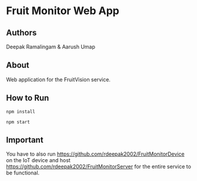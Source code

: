 # Fruit Monitor Web App

## Authors

Deepak Ramalingam & Aarush Umap

## About

Web application for the FruitVision service. 

## How to Run

```npm install```

```npm start```

## Important

You have to also run https://github.com/rdeepak2002/FruitMonitorDevice on the IoT device and host https://github.com/rdeepak2002/FruitMonitorServer for the entire service to be functional.
